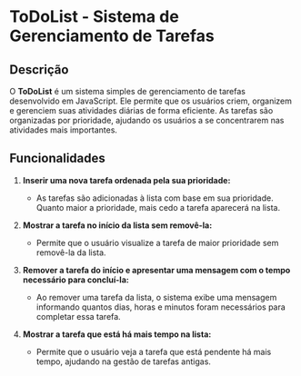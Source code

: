 # ToDoList - Sistema de Gerenciamento de Tarefas

## Descrição

O **ToDoList** é um sistema simples de gerenciamento de tarefas desenvolvido em JavaScript. Ele permite que os usuários criem, organizem e gerenciem suas atividades diárias de forma eficiente. As tarefas são organizadas por prioridade, ajudando os usuários a se concentrarem nas atividades mais importantes.

## Funcionalidades

1. **Inserir uma nova tarefa ordenada pela sua prioridade:**
   - As tarefas são adicionadas à lista com base em sua prioridade. Quanto maior a prioridade, mais cedo a tarefa aparecerá na lista.

2. **Mostrar a tarefa no início da lista sem removê-la:**
   - Permite que o usuário visualize a tarefa de maior prioridade sem removê-la da lista.

3. **Remover a tarefa do início e apresentar uma mensagem com o tempo necessário para concluí-la:**
   - Ao remover uma tarefa da lista, o sistema exibe uma mensagem informando quantos dias, horas e minutos foram necessários para completar essa tarefa.

4. **Mostrar a tarefa que está há mais tempo na lista:**
   - Permite que o usuário veja a tarefa que está pendente há mais tempo, ajudando na gestão de tarefas antigas.
